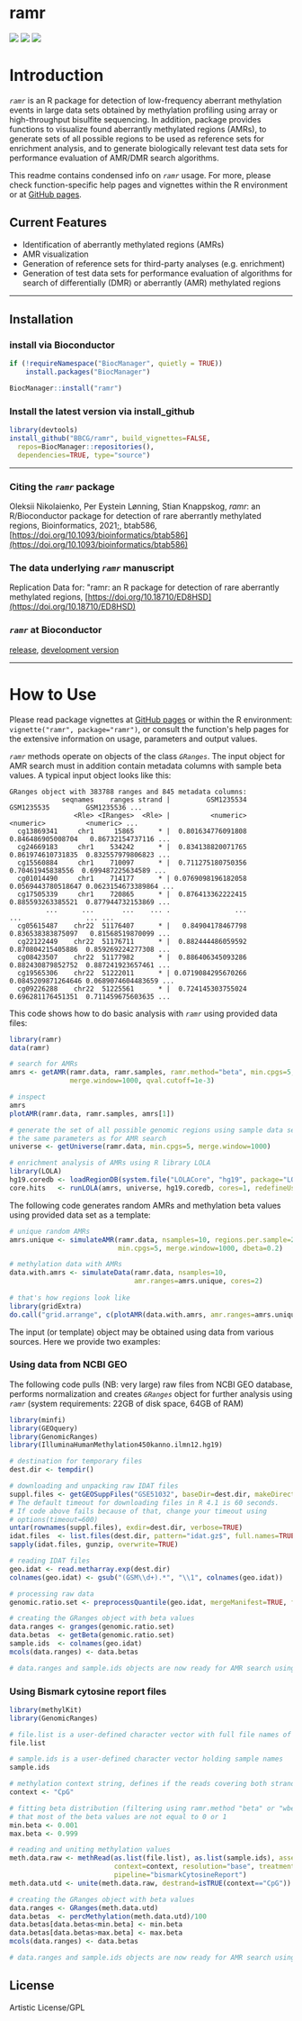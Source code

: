 ramr
========

[![](https://github.com/BBCG/ramr/workflows/R-CMD-check-bioc/badge.svg)](https://github.com/BBCG/ramr/actions)
[![](https://codecov.io/gh/BBCG/ramr/branch/master/graph/badge.svg)](https://codecov.io/gh/BBCG/ramr)
[![](https://bioconductor.org/shields/years-in-bioc/ramr.svg)](https://bioconductor.org/packages/release/bioc/html/ramr.html)

# Introduction

*`ramr`* is an R package for detection of low-frequency aberrant methylation events in large data sets
obtained by methylation profiling using array or high-throughput bisulfite sequencing. In addition, package provides
functions to visualize found aberrantly methylated regions (AMRs), to generate sets of all possible regions to be used
as reference sets for enrichment analysis, and to generate biologically relevant test data sets for
performance evaluation of AMR/DMR search algorithms.

This readme contains condensed info on *`ramr`* usage. For more, please check function-specific help pages and vignettes within the R environment or at [GitHub pages](https://bbcg.github.io/ramr/articles/ramr.html).

## Current Features

 * Identification of aberrantly methylated regions (AMRs)
 * AMR visualization
 * Generation of reference sets for third-party analyses (e.g. enrichment)
 * Generation of test data sets for performance evaluation of algorithms for search of differentially (DMR) or aberrantly (AMR) methylated regions


-------

## Installation

### install via Bioconductor
```r
if (!requireNamespace("BiocManager", quietly = TRUE))
    install.packages("BiocManager")

BiocManager::install("ramr")
```

### Install the latest version via install_github
```r
library(devtools)
install_github("BBCG/ramr", build_vignettes=FALSE,
  repos=BiocManager::repositories(),
  dependencies=TRUE, type="source")
```


-------

### Citing the *`ramr`* package
Oleksii Nikolaienko, Per Eystein Lønning, Stian Knappskog, *ramr*: an R/Bioconductor package for detection of rare aberrantly methylated regions, Bioinformatics, 2021;, btab586, [https://doi.org/10.1093/bioinformatics/btab586](https://doi.org/10.1093/bioinformatics/btab586)

### The data underlying *`ramr`* manuscript
Replication Data for: "ramr: an R package for detection of rare aberrantly methylated regions, [https://doi.org/10.18710/ED8HSD](https://doi.org/10.18710/ED8HSD)

### *`ramr`* at Bioconductor
[release](https://bioconductor.org/packages/release/bioc/html/ramr.html), 
[development version](https://bioconductor.org/packages/devel/bioc/html/ramr.html)

-------

# How to Use

Please read package vignettes
at [GitHub pages](https://bbcg.github.io/ramr/articles/ramr.html)
or within the R environment: `vignette("ramr", package="ramr")`, or
consult the function's help pages for the extensive information on usage,
parameters and output values.

*`ramr`* methods operate on objects of the class *`GRanges`*. The input object for AMR search must in addition contain metadata columns with sample beta values. A typical input object looks like this:

```
GRanges object with 383788 ranges and 845 metadata columns:
             seqnames    ranges strand |         GSM1235534         GSM1235535         GSM1235536 ...
                <Rle> <IRanges>  <Rle> |          <numeric>          <numeric>          <numeric> ...
  cg13869341     chr1     15865      * |  0.801634776091808  0.846486905008704   0.86732154737116 ...
  cg24669183     chr1    534242      * |  0.834138820071765  0.861974610731835  0.832557979806823 ...
  cg15560884     chr1    710097      * |  0.711275180750356   0.70461945838556  0.699487225634589 ...
  cg01014490     chr1    714177      * | 0.0769098196182058 0.0569443780518647 0.0623154673389864 ...
  cg17505339     chr1    720865      * |  0.876413362222415  0.885593263385521  0.877944732153869 ...
         ...      ...       ...    ... .                ...                ...                ... ...
  cg05615487    chr22  51176407      * |   0.84904178467798  0.836538383875097   0.81568519870099 ...
  cg22122449    chr22  51176711      * |  0.882444486059592  0.870804215405886  0.859269224277308 ...
  cg08423507    chr22  51177982      * |  0.886406345093286  0.882430879852752  0.887241923657461 ...
  cg19565306    chr22  51222011      * | 0.0719084295670266 0.0845209871264646 0.0689074604483659 ...
  cg09226288    chr22  51225561      * |  0.724145303755024  0.696281176451351  0.711459675603635 ...

```

This code shows how to do basic analysis with *`ramr`* using provided data files:

```r
library(ramr)
data(ramr)

# search for AMRs
amrs <- getAMR(ramr.data, ramr.samples, ramr.method="beta", min.cpgs=5,
               merge.window=1000, qval.cutoff=1e-3)

# inspect
amrs
plotAMR(ramr.data, ramr.samples, amrs[1])

# generate the set of all possible genomic regions using sample data set and
# the same parameters as for AMR search
universe <- getUniverse(ramr.data, min.cpgs=5, merge.window=1000)

# enrichment analysis of AMRs using R library LOLA
library(LOLA)
hg19.coredb <- loadRegionDB(system.file("LOLACore", "hg19", package="LOLA"))
core.hits   <- runLOLA(amrs, universe, hg19.coredb, cores=1, redefineUserSets=TRUE)
```

The following code generates random AMRs and methylation beta values using provided data set as a template:

```r
# unique random AMRs
amrs.unique <- simulateAMR(ramr.data, nsamples=10, regions.per.sample=2,
                           min.cpgs=5, merge.window=1000, dbeta=0.2)

# methylation data with AMRs
data.with.amrs <- simulateData(ramr.data, nsamples=10,
                               amr.ranges=amrs.unique, cores=2)
  
# that's how regions look like
library(gridExtra)
do.call("grid.arrange", c(plotAMR(data.with.amrs, amr.ranges=amrs.unique[1:2]), ncol=2))
```


The input (or template) object may be obtained using data from various sources. Here we provide two examples:

### Using data from NCBI GEO

The following code pulls (NB: very large) raw files from NCBI GEO database, performs normalization and creates *`GRanges`* object for further analysis using *`ramr`* (system requirements: 22GB of disk space, 64GB of RAM)
```r
library(minfi)
library(GEOquery)
library(GenomicRanges)
library(IlluminaHumanMethylation450kanno.ilmn12.hg19)

# destination for temporary files
dest.dir <- tempdir()

# downloading and unpacking raw IDAT files
suppl.files <- getGEOSuppFiles("GSE51032", baseDir=dest.dir, makeDirectory=FALSE, filter_regex="RAW")
# The default timeout for downloading files in R 4.1 is 60 seconds.
# If code above fails because of that, change your timeout using 
# options(timeout=600)
untar(rownames(suppl.files), exdir=dest.dir, verbose=TRUE)
idat.files  <- list.files(dest.dir, pattern="idat.gz$", full.names=TRUE)
sapply(idat.files, gunzip, overwrite=TRUE)

# reading IDAT files
geo.idat <- read.metharray.exp(dest.dir)
colnames(geo.idat) <- gsub("(GSM\\d+).*", "\\1", colnames(geo.idat))

# processing raw data
genomic.ratio.set <- preprocessQuantile(geo.idat, mergeManifest=TRUE, fixOutliers=TRUE)

# creating the GRanges object with beta values
data.ranges <- granges(genomic.ratio.set)
data.betas  <- getBeta(genomic.ratio.set)
sample.ids  <- colnames(geo.idat)
mcols(data.ranges) <- data.betas

# data.ranges and sample.ids objects are now ready for AMR search using ramr
```

### Using Bismark cytosine report files

```r
library(methylKit)
library(GenomicRanges)

# file.list is a user-defined character vector with full file names of Bismark cytosine report files
file.list

# sample.ids is a user-defined character vector holding sample names
sample.ids

# methylation context string, defines if the reads covering both strands will be merged
context <- "CpG"

# fitting beta distribution (filtering using ramr.method "beta" or "wbeta") requires
# that most of the beta values are not equal to 0 or 1
min.beta <- 0.001
max.beta <- 0.999

# reading and uniting methylation values
meth.data.raw <- methRead(as.list(file.list), as.list(sample.ids), assembly="hg19", header=TRUE,
                          context=context, resolution="base", treatment=rep(0,length(sample.ids)),
                          pipeline="bismarkCytosineReport")
meth.data.utd <- unite(meth.data.raw, destrand=isTRUE(context=="CpG"))

# creating the GRanges object with beta values
data.ranges <- GRanges(meth.data.utd)
data.betas  <- percMethylation(meth.data.utd)/100
data.betas[data.betas<min.beta] <- min.beta
data.betas[data.betas>max.beta] <- max.beta
mcols(data.ranges) <- data.betas

# data.ranges and sample.ids objects are now ready for AMR search using ramr
```


License
---------
Artistic License/GPL
